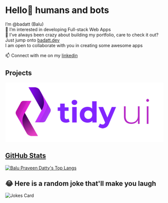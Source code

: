 # Hello👋 humans and bots

I’m @badatt (Balu) <br>
👀 I’m interested in developing Full-stack Web Apps <br>
📰 I've always been crazy about building my portfolio, care to check it out? Just jump onto [badatt.dev](https://badatt.dev) <br />
I am open to collaborate with you in creating some awesome apps

📫 Connect with me on my [linkedin](https://www.linkedin.com/in/balu-praveen-datty-210561a4/) <br>

## Projects

<div style="display:flex">
  <a href="https://main--62f5d4e6c0b101cafe0f9e33.chromatic.com/" target="_blank"><img src="https://raw.githubusercontent.com/badatt/tidy-ui/main/internals/assets/images/storybook-logo.png"/>
</div>

## GitHub Stats

[![Balu Praveen Datty's Top Langs](https://github-readme-stats.vercel.app/api/top-langs/?username=badatt&layout=compact&theme=tokyonight)](https://github.com/badatt/github-readme-stats)

## 😂 Here is a random joke that'll make you laugh

![Jokes Card](https://readme-jokes.vercel.app/api)
